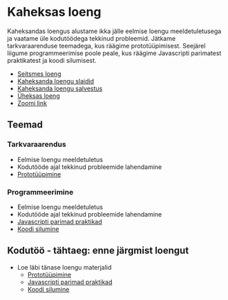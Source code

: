 # Kaheksas loeng

Kaheksandas loengus alustame ikka jälle eelmise loengu meeldetuletusega ja vaatame üle kodutöödega tekkinud probleemid. Jätkame tarkvaraarenduse teemadega, kus räägime prototüüpimisest. Seejärel liigume programmeerimise poole peale, kus räägime Javascripti parimatest praktikatest ja koodi silumisest.

- [Seitsmes loeng](../Lesson-07/README.md)
- [Kaheksanda loengu slaidid](Slides.md)
- [Kaheksanda loengu salvestus]()
- [Üheksas loeng](../Lesson-09/README.md)
- [Zoomi link](https://zoom.us/j/98412128345?pwd=jNcfZrAJXaJ2m8gJo3Rdlp8poazliv.1)

## Teemad

### Tarkvaraarendus

- Eelmise loengu meeldetuletus
- Kodutööde ajal tekkinud probleemide lahendamine
- [Prototüüpimine](../../../Subjects/Software-Development/Topics/Prototyping/README.md)

### Programmeerimine

- Eelmise loengu meeldetuletus
- Kodutööde ajal tekkinud probleemide lahendamine
- [Javascripti parimad praktikad](../../../Subjects/Programming-Basics/Topics/Javascript-Best-Practices/README.md)
- [Koodi silumine](../../../Subjects/Programming-Basics/Topics/Debugging/README.md)

## Kodutöö - tähtaeg: enne järgmist loengut

- Loe läbi tänase loengu materjalid
  - [Prototüüpimine](../../../Subjects/Software-Development/Topics/Prototyping/README.md)
  - [Javascripti parimad praktikad](../../../Subjects/Programming-Basics/Topics/Javascript-Best-Practices/README.md)
  - [Koodi silumine](../../../Subjects/Programming-Basics/Topics/Debugging/README.md)
